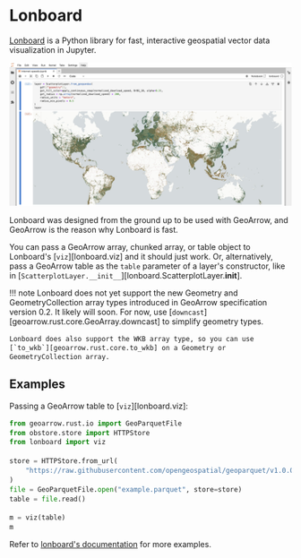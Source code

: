 # Lonboard

[Lonboard][lonboard_docs] is a Python library for fast, interactive geospatial vector data visualization in Jupyter.

[![](https://raw.githubusercontent.com/developmentseed/lonboard/main/assets/hero-image.jpg)][lonboard_docs]

Lonboard was designed from the ground up to be used with GeoArrow, and GeoArrow is the reason why Lonboard is fast.

You can pass a GeoArrow array, chunked array, or table object to Lonboard's [`viz`][lonboard.viz] and it should just work. Or, alternatively, pass a GeoArrow table as the `table` parameter of a layer's constructor, like in [`ScatterplotLayer.__init__`][lonboard.ScatterplotLayer.__init__].

!!! note
    Lonboard does not yet support the new Geometry and GeometryCollection array types introduced in GeoArrow specification version 0.2. It likely will soon. For now, use [`downcast`][geoarrow.rust.core.GeoArray.downcast] to simplify geometry types.

    Lonboard does also support the WKB array type, so you can use [`to_wkb`][geoarrow.rust.core.to_wkb] on a Geometry or GeometryCollection array.

## Examples

Passing a GeoArrow table to [`viz`][lonboard.viz]:

```py
from geoarrow.rust.io import GeoParquetFile
from obstore.store import HTTPStore
from lonboard import viz

store = HTTPStore.from_url(
    "https://raw.githubusercontent.com/opengeospatial/geoparquet/v1.0.0/examples"
)
file = GeoParquetFile.open("example.parquet", store=store)
table = file.read()

m = viz(table)
m
```

Refer to [lonboard's documentation][lonboard_docs] for more examples.

[lonboard_docs]: https://developmentseed.org/lonboard/latest/
